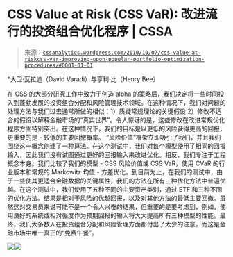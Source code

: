 <!--yml

category: 未分类

date: 2024-05-12 18:17:18

-->

# CSS Value at Risk (CSS VaR): **改进流行的投资组合优化程序** | CSSA

> 来源：[`cssanalytics.wordpress.com/2010/10/07/css-value-at-riskcss-var-improving-upon-popular-portfolio-optimization-procedures/#0001-01-01`](https://cssanalytics.wordpress.com/2010/10/07/css-value-at-riskcss-var-improving-upon-popular-portfolio-optimization-procedures/#0001-01-01)

*大卫·瓦拉迪（David Varadi）与亨利·比（Henry Bee）

在 CSS 的大部分研究工作中致力于创造 alpha 的策略后，我们决定将一些时间投入到蓬勃发展的投资组合分配和风险管理技术领域。在这种情况下，我们对问题的处理方法与我们过去通常所做的相似：1）质疑常规理论的关键假设 2）修改不适合的假设以解释金融市场的“真实世界”。令人惊讶的是，这些修改在改进常规优化程序方面特别突出。在这种情况下，我们的目标是以更低的风险获得更高的回报，更重要的是 - 较低的主要回撤概率。 “风险价值”框架立即吸引了我们，并且我们围绕这一概念创建了一种算法。在这个测试中，我们对每个模型使用了相同的回报输入，因此我们没有试图通过更好的回报输入来改进优化。相反，我们专注于工程概念本身。我们比较了我们的模型 - CSS 风险价值或 CSS VaR，使用 CVaR 的行业版本和常规的 Markowitz 均值 - 方差优化。到目前为止，在我们的测试中，由于一些使其更适合金融数据的关键属性，我们的方法在所有三种优化方法中普遍优越。在这个测试中，我们使用了五种不同的主要资产类别，通过 ETF 和三种不同的优化方法。结果是相对于风险的优越回报，以及对其他方法的最低主要回撤。虽然这对交易员来说可能不是一个令人兴奋的结果，但重要的是要考虑到，例如，使用良好的系统或相对强度作为预期回报的输入将大大提高所有三种模型的性能。最终，我们大多数人在投资组合分配和风险管理方面都付出了太少的注意，而这是金融市场中唯一真正的“免费午餐”。

![](https://cssanalytics.files.wordpress.com/2010/10/css-var1.png)![](https://cssanalytics.files.wordpress.com/2010/10/css-var_table1.png)
